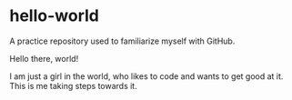 # hello-world
A practice repository used to familiarize myself with GitHub. 

Hello there, world! 

I am just a girl in the world, who likes to code and wants to get good at it. This is me taking steps towards it. 
